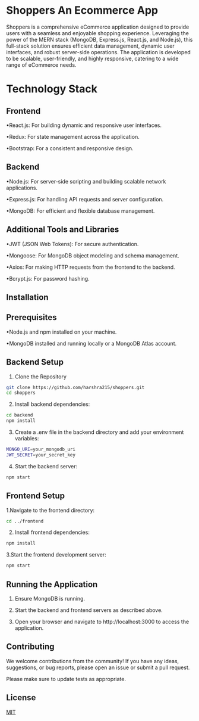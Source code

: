 # Shoppers An Ecommerce App

Shoppers is a comprehensive eCommerce application designed to provide users with a seamless and enjoyable shopping experience. Leveraging the power of the MERN stack (MongoDB, Express.js, React.js, and Node.js), this full-stack solution ensures efficient data management, dynamic user interfaces, and robust server-side operations. The application is developed to be scalable, user-friendly, and highly responsive, catering to a wide range of eCommerce needs.

# Technology Stack

## Frontend
•React.js: For building dynamic and responsive user interfaces.

•Redux: For state management across the application.

•Bootstrap: For a consistent and responsive design.

## Backend
•Node.js: For server-side scripting and building scalable network applications.

•Express.js: For handling API requests and server configuration.

•MongoDB: For efficient and flexible database management.

## Additional Tools and Libraries
•JWT (JSON Web Tokens): For secure authentication.

•Mongoose: For MongoDB object modeling and schema management.

•Axios: For making HTTP requests from the frontend to the backend.

•Bcrypt.js: For password hashing.


## Installation
## Prerequisites
•Node.js and npm installed on your machine.

•MongoDB installed and running locally or a MongoDB Atlas account.

## Backend Setup

1. Clone the Repository

```bash
git clone https://github.com/harshra215/shoppers.git
cd shoppers
```

2. Install backend dependencies:

```bash
cd backend
npm install
```

3. Create a .env file in the backend directory and add your environment variables:
```bash
MONGO_URI=your_mongodb_uri
JWT_SECRET=your_secret_key
```

4. Start the backend server:
```bash
npm start
```

## Frontend Setup
1.Navigate to the frontend directory:
```bash
cd ../frontend
```

2. Install frontend dependencies:
```bash
npm install
```

3.Start the frontend development server:
```bash
npm start
```
## Running the Application
1. Ensure MongoDB is running.

2. Start the backend and frontend servers as described above.

3. Open your browser and navigate to http://localhost:3000 to access the application.

## Contributing

We welcome contributions from the community! If you have any ideas, suggestions, or bug reports, please open an issue or submit a pull request.

Please make sure to update tests as appropriate.

## License

[MIT](https://choosealicense.com/licenses/mit/)
